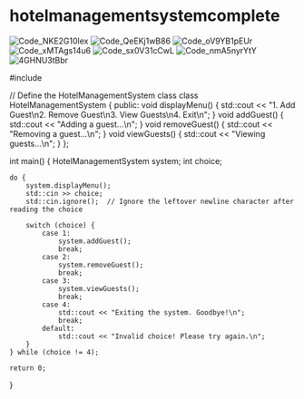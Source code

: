 # hotelmanagementsystemcomplete

![Code_NKE2G10lex](https://github.com/user-attachments/assets/dc963f1e-f34e-4d48-9621-e69de3015009)
![Code_QeEKj1wB86](https://github.com/user-attachments/assets/61105373-3326-4919-b1a6-270cef899d25)
![Code_oV9YB1pEUr](https://github.com/user-attachments/assets/134f1ddc-3fe0-4fb5-bf8e-6448d04d6919)
![Code_xMTAgs14u6](https://github.com/user-attachments/assets/3579b017-4088-438d-9cd7-5057f504ad11)
![Code_sx0V31cCwL](https://github.com/user-attachments/assets/e990daf7-78f8-4c20-a5ef-118cea68bfd0)
![Code_nmA5nyrYtY](https://github.com/user-attachments/assets/560a75f3-ae7e-4796-8c90-37e009f60759)
![4GHNU3tBbr](https://github.com/user-attachments/assets/d7b5eb91-eb62-4d85-8125-89cdb0f4c592)

#include <iostream>

// Define the HotelManagementSystem class
class HotelManagementSystem {
public:
    void displayMenu() {
        std::cout << "1. Add Guest\n2. Remove Guest\n3. View Guests\n4. Exit\n";
    }
    void addGuest() {
        std::cout << "Adding a guest...\n";
    }
    void removeGuest() {
        std::cout << "Removing a guest...\n";
    }
    void viewGuests() {
        std::cout << "Viewing guests...\n";
    }
};

int main() {
    HotelManagementSystem system;
    int choice;

    do {
        system.displayMenu();
        std::cin >> choice;
        std::cin.ignore();  // Ignore the leftover newline character after reading the choice

        switch (choice) {
            case 1:
                system.addGuest();
                break;
            case 2:
                system.removeGuest();
                break;
            case 3:
                system.viewGuests();
                break;
            case 4:
                std::cout << "Exiting the system. Goodbye!\n";
                break;
            default:
                std::cout << "Invalid choice! Please try again.\n";
        }
    } while (choice != 4);

    return 0;
}

